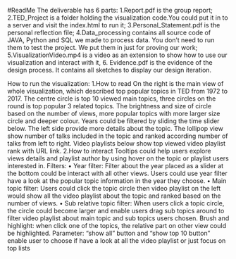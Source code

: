 #ReadMe
The deliverable has 6 parts:
1.Report.pdf is the group report;
2.TED_Project is a folder holding the visualization code.You could put it in to a server and visit the index.html to run it;
3.Personal_Statement.pdf is the personal reflection file;
4.Data_processing contains all source code of JAVA, Python and SQL we made to process data. You don’t need to run them to test the project. We put them in just for proving our work;
5.VisualizationVideo.mp4 is a video as an extension to show how to use our visualization and interact with it,
6. Evidence.pdf is the evidence of the design process. It contains all sketches to display our design iteration.

How to run the visualization:
1.How to read
On the right is the main view of whole visualization, which described top popular topics in TED from 1972 to 2017. The centre circle is top 10 viewed main topics, three circles on the round is top popular 3 related topics. The brightness and size of circle based on the number of views, more popular topics with more larger size circle and deeper colour. Years could be filtered by sliding the time slider below.
The left side provide more details about the topic. The lollipop view show number of talks included in the topic and ranked according number of talks from left to right. Video playlists below show top viewed video playlist rank with URL link.
2.How to interact
Tooltips could help users explore views details and playlist author by using hover on the topic or playlist users interested in.
Filters:
• Year filter: Filter about the year placed as a slider at the bottom could be interact with all other views. Users could use year filter have a look at the popular topic information in the year they choose.
• Main topic filter: Users could click the topic circle then video playlist on the left would show all the video playlist about the topic and ranked based on the number of views.
• Sub relative topic filter: When users click a topic circle, the circle could become larger and enable users drag sub topics around to filter video playlist about main topic and sub topics users chosen.
Brush and highlight: when click one of the topics, the relative part on other view could be highlighted.
Parameter: “show all” button and “show top 10 button” enable user to choose if have a look at all the video playlist or just focus on top lists
